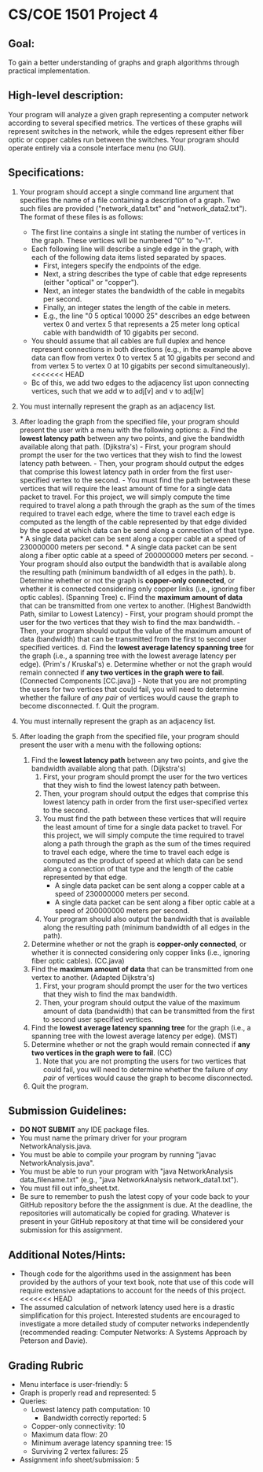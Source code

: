 # CS/COE 1501 Project 4

## Goal:
To gain a better understanding of graphs and graph algorithms through practical implementation.

## High-level description:
Your program will analyze a given graph representing a computer network according to several specified metrics.
The vertices of these graphs will represent switches in the network, while the edges represent either fiber optic or copper cables run between the switches.
Your program should operate entirely via a console interface menu (no GUI).

## Specifications:
1. Your program should accept a single command line argument that specifies the name of a file containing a description of a graph.  Two such files are provided ("network_data1.txt" and "network_data2.txt").  The format of these files is as follows:
	* The first line contains a single int stating the number of vertices in the graph.  These vertices will be numbered "0" to "v-1".
	* Each following line will describe a single edge in the graph, with each of the following data items listed separated by spaces.
		* First, integers specify the endpoints of the edge.
		* Next, a string describes the type of cable that edge represents (either "optical" or "copper").
		* Next, an integer states the bandwidth of the cable in megabits per second.
		* Finally, an integer states the length of the cable in meters.
		* E.g., the line "0 5 optical 10000 25" describes an edge between vertex 0 and vertex 5 that represents a 25 meter long optical cable with bandwidth of 10 gigabits per second.
	* You should assume that all cables are full duplex and hence represent connections in both directions (e.g., in the example above data can flow from vertex 0 to vertex 5 at 10 gigabits per second and from vertex 5 to vertex 0 at 10 gigabits per second simultaneously).
<<<<<<< HEAD
	* Bc of this, we add two edges to the adjacency list upon connecting vertices, such that we add w to adj[v] and v to adj[w]
2. You must internally represent the graph as an adjacency list.
3. After loading the graph from the specified file, your program should present the user with a menu with the following options:
	a. Find the __lowest latency path__ between any two points, and give the bandwidth available along that path. (Djikstra's)
		-  First, your program should prompt the user for the two vertices that they wish to find the lowest latency path between.
		-  Then, your program should output the edges that comprise this lowest latency path in order from the first user-specified vertex to the second.
		-  You must find the path between these vertices that will require the least amount of time for a single data packet to travel.  For this project, we will simply compute the time required to travel along a path through the graph as the sum of the times required to travel each edge, where the time to travel each edge is computed as the length of the cable represented by that edge divided by the speed at which data can be send along a connection of that type.
			* A single data packet can be sent along a copper cable at a speed of 230000000 meters per second.
			* A single data packet can be sent along a fiber optic cable at a speed of 200000000 meters per second.
		-  Your program should also output the bandwidth that is available along the resulting path (minimum bandwidth of all edges in the path).
	b. Determine whether or not the graph is __copper-only connected__, or whether it is connected considering only copper links (i.e., ignoring fiber optic cables). (Spanning Tree)
	c. lFind the __maximum amount of data__ that can be transmitted from one vertex to another. (Highest Bandwidth Path, similar to Lowest Latency)
		-  First, your program should prompt the user for the two vertices that they wish to find the max bandwidth.
		-  Then, your program should output the value of the maximum amount of data (bandwidth) that can be transmitted from the first to second user specified vertices.
	d. Find the __lowest average latency spanning tree__ for the graph (i.e., a spanning tree with the lowest average latency per edge). (Prim's / Kruskal's)
	e. Determine whether or not the graph would remain connected if __any two vertices in the graph were to fail__. (Connected Components [CC.java])
		-  Note that you are not prompting the users for two vertices that could fail, you will need to determine whether the failure of *any pair* of vertices would cause the graph to become disconnected.
	f. Quit the program.

1. You must internally represent the graph as an adjacency list.
1. After loading the graph from the specified file, your program should present the user with a menu with the following options:
	1. Find the __lowest latency path__ between any two points, and give the bandwidth available along that path. (Dijkstra's)
		1.  First, your program should prompt the user for the two vertices that they wish to find the lowest latency path between.
		1.  Then, your program should output the edges that comprise this lowest latency path in order from the first user-specified vertex to the second.
		1.  You must find the path between these vertices that will require the least amount of time for a single data packet to travel.  For this project, we will simply compute the time required to travel along a path through the graph as the sum of the times required to travel each edge, where the time to travel each edge is computed as the product of speed at which data can be send along a connection of that type and the length of the cable represented by that edge.
			* A single data packet can be sent along a copper cable at a speed of 230000000 meters per second.
			* A single data packet can be sent along a fiber optic cable at a speed of 200000000 meters per second.
		1.  Your program should also output the bandwidth that is available along the resulting path (minimum bandwidth of all edges in the path).
	1. Determine whether or not the graph is __copper-only connected__, or whether it is connected considering only copper links (i.e., ignoring fiber optic cables). (CC.java)
	1. Find the __maximum amount of data__ that can be transmitted from one vertex to another. (Adapted Dijkstra's)
		1. First, your program should prompt the user for the two vertices that they wish to find the max bandwidth.
		1. Then, your program should output the value of the maximum amount of data (bandwidth) that can be transmitted from the first to second user specified vertices.
	1. Find the __lowest average latency spanning tree__ for the graph (i.e., a spanning tree with the lowest average latency per edge). (MST)
	1. Determine whether or not the graph would remain connected if __any two vertices in the graph were to fail__. (CC)
		1. Note that you are not prompting the users for two vertices that could fail, you will need to determine whether the failure of *any pair* of vertices would cause the graph to become disconnected.
	1. Quit the program. 

## Submission Guidelines:
* **DO NOT SUBMIT** any IDE package files.
* You must name the primary driver for your program NetworkAnalysis.java.
* You must be able to compile your program by running "javac NetworkAnalysis.java".
* You must be able to run your program with "java NetworkAnalysis data_filename.txt" (e.g., "java NetworkAnalysis network_data1.txt").
* You must fill out info_sheet.txt.
* Be sure to remember to push the latest copy of your code back to your GitHub repository before the the assignment is due.  At the deadline, the repositories will automatically be copied for grading.  Whatever is present in your GitHub repository at that time will be considered your submission for this assignment.

## Additional Notes/Hints:
* Though code for the algorithms used in the assignment has been provided by the authors of your text book, note that use of this code will require extensive adaptations to account for the needs of this project.
<<<<<<< HEAD
* The assumed calculation of network latency used here is a drastic simplification for this project.  Interested students are encouraged to investigate a more detailed study of computer networks independently (recommended reading: Computer Networks: A Systems Approach by Peterson and Davie).

## Grading Rubric
* Menu interface is user-friendly:  5
* Graph is properly read and represented:  5
* Queries:
	* Lowest latency path computation:  10
		* Bandwidth correctly reported:  5
	* Copper-only connectivity:  10
	* Maximum data flow:  20
	* Minimum average latency spanning tree:  15
	* Surviving 2 vertex failures:  25
* Assignment info sheet/submission:  5
